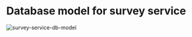 # Database model for survey service
![survey-service-db-model](https://github.com/RAFSoftLab/survey-system/assets/72028519/ecb871cb-508b-4af5-bad6-fde1ecc94093)
